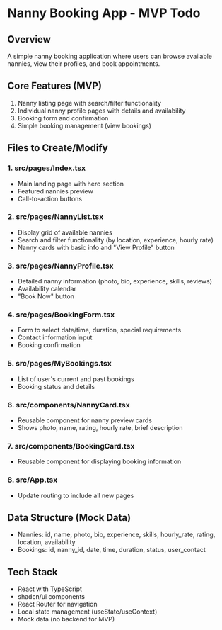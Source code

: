 # Nanny Booking App - MVP Todo

## Overview
A simple nanny booking application where users can browse available nannies, view their profiles, and book appointments.

## Core Features (MVP)
1. Nanny listing page with search/filter functionality
2. Individual nanny profile pages with details and availability
3. Booking form and confirmation
4. Simple booking management (view bookings)

## Files to Create/Modify

### 1. src/pages/Index.tsx
- Main landing page with hero section
- Featured nannies preview
- Call-to-action buttons

### 2. src/pages/NannyList.tsx
- Display grid of available nannies
- Search and filter functionality (by location, experience, hourly rate)
- Nanny cards with basic info and "View Profile" button

### 3. src/pages/NannyProfile.tsx
- Detailed nanny information (photo, bio, experience, skills, reviews)
- Availability calendar
- "Book Now" button

### 4. src/pages/BookingForm.tsx
- Form to select date/time, duration, special requirements
- Contact information input
- Booking confirmation

### 5. src/pages/MyBookings.tsx
- List of user's current and past bookings
- Booking status and details

### 6. src/components/NannyCard.tsx
- Reusable component for nanny preview cards
- Shows photo, name, rating, hourly rate, brief description

### 7. src/components/BookingCard.tsx
- Reusable component for displaying booking information

### 8. src/App.tsx
- Update routing to include all new pages

## Data Structure (Mock Data)
- Nannies: id, name, photo, bio, experience, skills, hourly_rate, rating, location, availability
- Bookings: id, nanny_id, date, time, duration, status, user_contact

## Tech Stack
- React with TypeScript
- shadcn/ui components
- React Router for navigation
- Local state management (useState/useContext)
- Mock data (no backend for MVP)